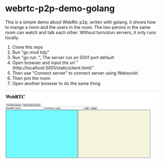 # webrtc-p2p-demo-golang

This is a simple demo about WebRtc p2p, writen with golang. it shows how to mange a room and the users in the room. The two perons in the same room can watch and talk each other.  Without turn/stun servers, it only runs locally.

1. Clone this repo
2. Run "go mod tidy"
3. Run "go run .", The server run on 5001 port default
4. Open browser and input the url "(http://localhost:5001/static/client.html)"
5. Then use "Connect server" to connect server using Websockt.
6. Then join the room
7. Open another browser to do the same thing.
    
![demo](./static/demo.png "demo")